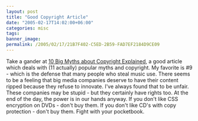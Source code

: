 ```yaml
---
layout: post
title: "Good Copyright Article"
date: "2005-02-17T14:02:00+06:00"
categories: misc 
tags: 
banner_image: 
permalink: /2005/02/17/21B7F402-C5ED-2B59-FAD7EF2184D9CE09
---
```


Take a gander at <a href="http://www.templetons.com/brad/copymyths.html">10 Big Myths about Copyright Explained</a>, a good article which deals with (11 actually) popular myths and copyright. My favorite is #9 - which is the defense that many people who steal music use. There seems to be a feeling that big media companies deserve to have their content ripped because they refuse to innovate. I've always found that to be unfair. These companies may be stupid - but they certainly have rights too. At the end of the day, the power is in our hands anyway. If you don't like CSS encryption on DVDs - don't buy them. If you don't like CD's with copy protection - don't buy them. Fight with your pocketbook.